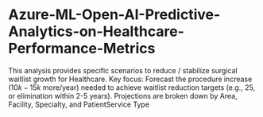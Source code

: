 # Azure-ML-Open-AI-Predictive-Analytics-on-Healthcare-Performance-Metrics
This analysis provides specific scenarios to reduce / stabilize surgical waitlist growth for Healthcare. Key focus: Forecast the procedure increase ($10k-15k$ more/year) needed to achieve waitlist reduction targets (e.g., $25%, 50%$, or elimination within 2-5 years). Projections are broken down by Area, Facility, Specialty, and PatientService Type
